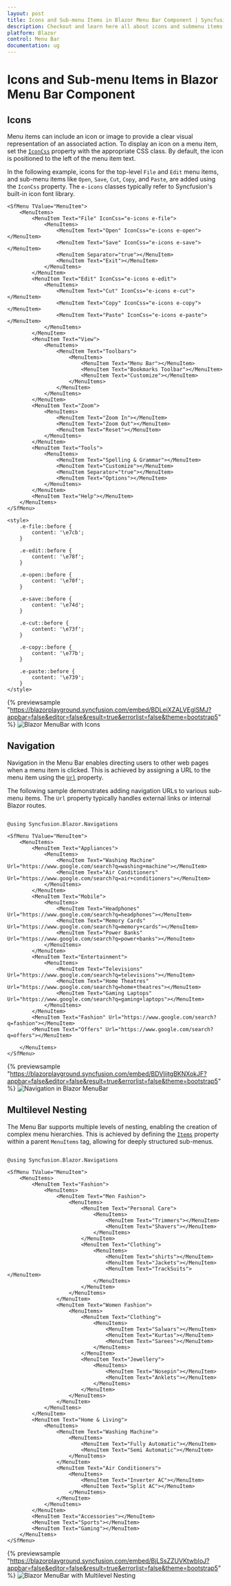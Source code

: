 ```yaml
---
layout: post
title: Icons and Sub-menu Items in Blazor Menu Bar Component | Syncfusion
description: Checkout and learn here all about icons and submenu items in Syncfusion Blazor Menu Bar component and more.
platform: Blazor
control: Menu Bar 
documentation: ug
---
```


# Icons and Sub-menu Items in Blazor Menu Bar Component

## Icons

Menu items can include an icon or image to provide a clear visual representation of an associated action. To display an icon on a menu item, set the [`IconCss`](https://help.syncfusion.com/cr/blazor/Syncfusion.Blazor.Navigations.MenuItem.html#Syncfusion_Blazor_Navigations_MenuItem_IconCss) property with the appropriate CSS class. By default, the icon is positioned to the left of the menu item text.

In the following example, icons for the top-level `File` and `Edit` menu items, and sub-menu items like `Open`, `Save`, `Cut`, `Copy`, and `Paste`, are added using the `IconCss` property. The `e-icons` classes typically refer to Syncfusion's built-in icon font library.

```cshtml
<SfMenu TValue="MenuItem">
    <MenuItems>
        <MenuItem Text="File" IconCss="e-icons e-file">
            <MenuItems>
                <MenuItem Text="Open" IconCss="e-icons e-open"></MenuItem>
                <MenuItem Text="Save" IconCss="e-icons e-save"></MenuItem>
                <MenuItem Separator="true"></MenuItem>
                <MenuItem Text="Exit"></MenuItem>
            </MenuItems>
        </MenuItem>
        <MenuItem Text="Edit" IconCss="e-icons e-edit">
            <MenuItems>
                <MenuItem Text="Cut" IconCss="e-icons e-cut"></MenuItem>
                <MenuItem Text="Copy" IconCss="e-icons e-copy"></MenuItem>
                <MenuItem Text="Paste" IconCss="e-icons e-paste"></MenuItem>
            </MenuItems>
        </MenuItem>
        <MenuItem Text="View">
            <MenuItems>
                <MenuItem Text="Toolbars">
                    <MenuItems>
                        <MenuItem Text="Menu Bar"></MenuItem>
                        <MenuItem Text="Bookmarks Toolbar"></MenuItem>
                        <MenuItem Text="Customize"></MenuItem>
                    </MenuItems>
                </MenuItem>
            </MenuItems>
        </MenuItem>
        <MenuItem Text="Zoom">
            <MenuItems>
                <MenuItem Text="Zoom In"></MenuItem>
                <MenuItem Text="Zoom Out"></MenuItem>
                <MenuItem Text="Reset"></MenuItem>
            </MenuItems>
        </MenuItem>
        <MenuItem Text="Tools">
            <MenuItems>
                <MenuItem Text="Spelling & Grammar"></MenuItem>
                <MenuItem Text="Customize"></MenuItem>
                <MenuItem Separator="true"></MenuItem>
                <MenuItem Text="Options"></MenuItem>
            </MenuItems>
        </MenuItem>
        <MenuItem Text="Help"></MenuItem>
    </MenuItems>
</SfMenu>

<style>
    .e-file::before {
        content: '\e7cb';
    }

    .e-edit::before {
        content: '\e78f';
    }

    .e-open::before {
        content: '\e70f';
    }

    .e-save::before {
        content: '\e74d';
    }

    .e-cut::before {
        content: '\e73f';
    }

    .e-copy::before {
        content: '\e77b';
    }

    .e-paste::before {
        content: '\e739';
    }
</style>
```

{% previewsample "https://blazorplayground.syncfusion.com/embed/BDLeiXZALVEglSMJ?appbar=false&editor=false&result=true&errorlist=false&theme=bootstrap5" %}
![Blazor MenuBar with Icons](./images/blazor-menubar-icons.png)

## Navigation

Navigation in the Menu Bar enables directing users to other web pages when a menu item is clicked. This is achieved by assigning a URL to the menu item using the [`Url`](https://help.syncfusion.com/cr/blazor/Syncfusion.Blazor.Navigations.MenuItem.html#Syncfusion_Blazor_Navigations_MenuItem_Url) property.

The following sample demonstrates adding navigation URLs to various sub-menu items. The `Url` property typically handles external links or internal Blazor routes.

```cshtml

@using Syncfusion.Blazor.Navigations

<SfMenu TValue="MenuItem">
    <MenuItems>
        <MenuItem Text="Appliances">
            <MenuItems>
                <MenuItem Text="Washing Machine" Url="https://www.google.com/search?q=washing+machine"></MenuItem>
                <MenuItem Text="Air Conditioners" Url="https://www.google.com/search?q=air+conditioners"></MenuItem>
            </MenuItems>
        </MenuItem>
        <MenuItem Text="Mobile">
            <MenuItems>
                <MenuItem Text="Headphones" Url="https://www.google.com/search?q=headphones"></MenuItem>
                <MenuItem Text="Memory Cards" Url="https://www.google.com/search?q=memory+cards"></MenuItem>
                <MenuItem Text="Power Banks" Url="https://www.google.com/search?q=power+banks"></MenuItem>
            </MenuItems>
        </MenuItem>
        <MenuItem Text="Entertainment">
            <MenuItems>
                <MenuItem Text="Televisions" Url="https://www.google.com/search?q=televisions"></MenuItem>
                <MenuItem Text="Home Theatres" Url="https://www.google.com/search?q=home+theatres"></MenuItem>
                <MenuItem Text="Gaming Laptops" Url="https://www.google.com/search?q=gaming+laptops"></MenuItem>
            </MenuItems>
        </MenuItem>
        <MenuItem Text="Fashion" Url="https://www.google.com/search?q=fashion"></MenuItem>
        <MenuItem Text="Offers" Url="https://www.google.com/search?q=offers"></MenuItem>

    </MenuItems>
</SfMenu>
```
{% previewsample "https://blazorplayground.syncfusion.com/embed/BDVIijtgBKNXokJF?appbar=false&editor=false&result=true&errorlist=false&theme=bootstrap5" %}
![Navigation in Blazor MenuBar](./images/blazor-menubar-navigation.png)

## Multilevel Nesting

The Menu Bar supports multiple levels of nesting, enabling the creation of complex menu hierarchies. This is achieved by defining the [`Items`](https://help.syncfusion.com/cr/blazor/Syncfusion.Blazor.Navigations.MenuItem.html#Syncfusion_Blazor_Navigations_MenuItem_Items) property within a parent `MenuItems` tag, allowing for deeply structured sub-menus.

```cshtml

@using Syncfusion.Blazor.Navigations

<SfMenu TValue="MenuItem">
    <MenuItems>
        <MenuItem Text="Fashion">
            <MenuItems>
                <MenuItem Text="Men Fashion">
                    <MenuItems>
                        <MenuItem Text="Personal Care">
                            <MenuItems>
                                <MenuItem Text="Trimmers"></MenuItem>
                                <MenuItem Text="Shavers"></MenuItem>
                            </MenuItems>
                        </MenuItem>
                        <MenuItem Text="Clothing">
                            <MenuItems>
                                <MenuItem Text="shirts"></MenuItem>
                                <MenuItem Text="Jackets"></MenuItem>
                                <MenuItem Text="TrackSuits"></MenuItem>
                            </MenuItems>
                        </MenuItem>
                    </MenuItems>
                </MenuItem>
                <MenuItem Text="Women Fashion">
                    <MenuItems>
                        <MenuItem Text="Clothing">
                            <MenuItems>
                                <MenuItem Text="Salwars"></MenuItem>
                                <MenuItem Text="Kurtas"></MenuItem>
                                <MenuItem Text="Sarees"></MenuItem>
                            </MenuItems>
                        </MenuItem>
                        <MenuItem Text="Jewellery">
                            <MenuItems>
                                <MenuItem Text="Nosepin"></MenuItem>
                                <MenuItem Text="Anklets"></MenuItem>
                            </MenuItems>
                        </MenuItem>
                    </MenuItems>
                </MenuItem>
            </MenuItems>
        </MenuItem>
        <MenuItem Text="Home & Living">
            <MenuItems>
                <MenuItem Text="Washing Machine">
                    <MenuItems>
                        <MenuItem Text="Fully Automatic"></MenuItem>
                        <MenuItem Text="Semi Automatic"></MenuItem>
                    </MenuItems>
                </MenuItem>
                <MenuItem Text="Air Conditioners">
                    <MenuItems>
                        <MenuItem Text="Inverter AC"></MenuItem>
                        <MenuItem Text="Split AC"></MenuItem>
                    </MenuItems>
                </MenuItem>
            </MenuItems>
        </MenuItem>
        <MenuItem Text="Accessories"></MenuItem>
        <MenuItem Text="Sports"></MenuItem>
        <MenuItem Text="Gaming"></MenuItem>
    </MenuItems>
</SfMenu>
```

{% previewsample "https://blazorplayground.syncfusion.com/embed/BjLSsZZUVKtwbIoJ?appbar=false&editor=false&result=true&errorlist=false&theme=bootstrap5" %}
![Blazor MenuBar with Multilevel Nesting](./images/blazor-menubar-multilevel-nesting.png)